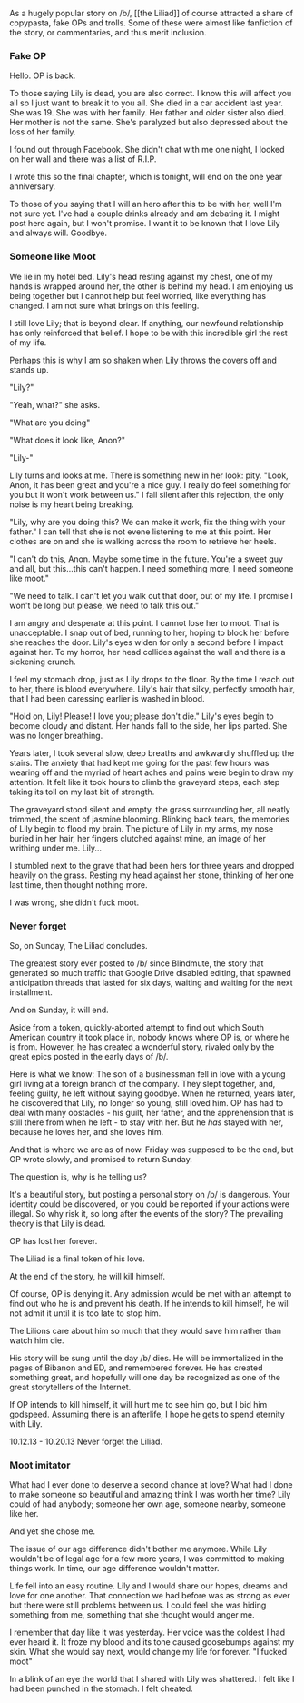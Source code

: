 As a hugely popular story on /b/, [[the Liliad]] of course attracted a share of copypasta, fake OPs and trolls. Some of these were almost like fanfiction of the story, or commentaries, and thus merit inclusion.

### Fake OP

Hello. OP is back.

To those saying Lily is dead, you are also correct. I know this will affect you all so I just want to break it to you all. She died in a car accident last year. She was 19. She was with her family. Her father and older sister also died. Her mother is not the same. She's paralyzed but also depressed about the loss of her family.

I found out through Facebook. She didn't chat with me one night, I looked on her wall and there was a list of R.I.P.

I wrote this so the final chapter, which is tonight, will end on the one year anniversary.

To those of you saying that I will an hero after this to be with her, well I'm not sure yet. I've had a couple drinks already and am debating it. I might post here again, but I won't promise. I want it to be known that I love Lily and always will. Goodbye.

### Someone like Moot

We lie in my hotel bed. Lily's head resting against my chest, one of my hands is wrapped around her, the other is behind my head. I am enjoying us being together but I cannot help but feel worried, like everything has changed. I am not sure what brings on this feeling.

I still love Lily; that is beyond clear. If anything, our newfound relationship has only reinforced that belief. I hope to be with this incredible girl the rest of my life.

Perhaps this is why I am so shaken when Lily throws the covers off and stands up.

"Lily?"

"Yeah, what?" she asks.

"What are you doing"

"What does it look like, Anon?"

"Lily-"

Lily turns and looks at me. There is something new in her look: pity. "Look, Anon, it has been great and you're a nice guy. I really do feel something for you but it won't work between us." I fall silent after this rejection, the only noise is my heart being breaking.

"Lily, why are you doing this? We can make it work, fix the thing with your father." I can tell that she is not evene listening to me at this point. Her clothes are on and she is walking across the room to retrieve her heels.

"I can't do this, Anon. Maybe some time in the future. You're a sweet guy and all, but this...this can't happen. I need something more, I need someone like moot." 

"We need to talk. I can't let you walk out that door, out of my life. I promise I won't be long but please, we need to talk this out."

I am angry and desperate at this point. I cannot lose her to moot. That is unacceptable. I snap out of bed, running to her, hoping to block her before she reaches the door. Lily's eyes widen for only a second before I impact against her. To my horror, her head collides against the wall and there is a sickening crunch.

I feel my stomach drop, just as Lily drops to the floor. By the time I reach out to her, there is blood everywhere. Lily's hair that silky, perfectly smooth hair, that I had been caressing earlier is washed in blood.

"Hold on, Lily! Please! I love you; please don't die." Lily's eyes begin to become cloudy and distant. Her hands fall to the side, her lips parted. She was no longer breathing.

Years later, I took several slow, deep breaths and awkwardly shuffled up the stairs. The anxiety that had kept me going for the past few hours was wearing off and the myriad of heart aches and pains were begin to draw my attention. It felt like it took hours to climb the graveyard steps, each step taking its toll on my last bit of strength.

The graveyard stood silent and empty, the grass surrounding her, all neatly trimmed, the scent of jasmine blooming. Blinking back tears, the memories of Lily begin to flood my brain. The picture of Lily in my arms, my nose buried in her hair, her fingers clutched against mine, an image of her writhing under me. Lily...

I stumbled next to the grave that had been hers for three years and dropped heavily on the grass. Resting my head against her stone, thinking of her one last time, then thought nothing more.

I was wrong, she didn't fuck moot.

### Never forget

So, on Sunday, The Liliad concludes.

The greatest story ever posted to /b/ since Blindmute, the story that generated so much traffic that Google Drive disabled editing, that spawned anticipation threads that lasted for six days, waiting and waiting for the next installment.

And on Sunday, it will end.

Aside from a token, quickly-aborted attempt to find out which South American country it took place in, nobody knows where OP is, or where he is from. However, he has created a wonderful story, rivaled only by the great epics posted in the early days of /b/.

Here is what we know: The son of a businessman fell in love with a young girl living at a foreign branch of the company. They slept together, and, feeling guilty, he left without saying goodbye. When he returned, years later, he discovered that Lily, no longer so young, still loved him. OP has had to deal with many obstacles - his guilt, her father, and the apprehension that is still there from when he left - to stay with her. But he *has* stayed with her, because he loves her, and she loves him.

And that is where we are as of now. Friday was supposed to be the end, but OP wrote slowly, and promised to return Sunday.

The question is, why is he telling us?

It's a beautiful story, but posting a personal story on /b/ is dangerous. Your identity could be discovered, or you could be reported if your actions were illegal. So why risk it, so long after the events of the story? The prevailing theory is that Lily is dead.

OP has lost her forever.

The Liliad is a final token of his love.

At the end of the story, he will kill himself.

Of course, OP is denying it. Any admission would be met with an attempt to find out who he is and prevent his death. If he intends to kill himself, he will not admit it until it is too late to stop him.

The Lilions care about him so much that they would save him rather than watch him die.

His story will be sung until the day /b/ dies. He will be immortalized in the pages of Bibanon and ED, and remembered forever. He has created something great, and hopefully will one day be recognized as one of the great storytellers of the Internet.

If OP intends to kill himself, it will hurt me to see him go, but I bid him godspeed. Assuming there is an afterlife, I hope he gets to spend eternity with Lily.

10.12.13 - 10.20.13
Never forget the Liliad.

### Moot imitator

What had I ever done to deserve a second chance at love? What had I done to make someone so beautiful and amazing think I was worth her time? Lily could of had anybody; someone her own age, someone nearby, someone like her.

And yet she chose me.

The issue of our age difference didn't bother me anymore. While Lily wouldn't be of legal age for a few more years, I was committed to making things work. In time, our age difference wouldn't matter.

Life fell into an easy routine. Lily and I would share our hopes, dreams and love for one another. That connection we had before was as strong as ever but there were still problems between us. I could feel she was hiding something from me, something that she thought would anger me.

I remember that day like it was yesterday. Her voice was the coldest I had ever heard it. It froze my blood and its tone caused goosebumps against my skin. What she would say next, would change my life for forever. "I fucked moot"

In a blink of an eye the world that I shared with Lily was shattered. I felt like I had been punched in the stomach. I felt cheated.